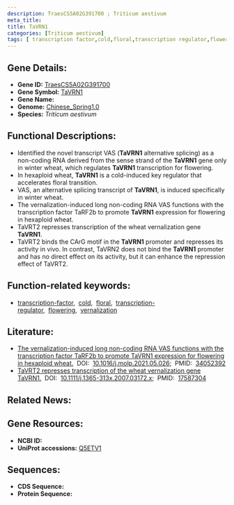 ```yaml
---
description: TraesCS5A02G391700 ; Triticum aestivum
meta_title:
title: TaVRN1
categories: [Triticum aestivum]
tags: [ transcription factor,cold,floral,transcription regulator,flowering,vernalization ]
---
```


## Gene Details:
- **Gene ID:**	[TraesCS5A02G391700](https://ensembl.gramene.org/Triticum_aestivum/Gene/Summary?g=TraesCS5A02G391700)
- **Gene Symbol:** <u>TaVRN1</u>
- **Gene Name:** 
- **Genome:** [Chinese_Spring1.0](https://ensembl.gramene.org/Triticum_aestivum/Info/Index)
- **Species:** *Triticum aestivum*

## Functional Descriptions:
   - Identified the novel transcript VAS (**TaVRN1** alternative splicing) as a non-coding RNA derived from the sense strand of the **TaVRN1** gene only in winter wheat, which regulates **TaVRN1** transcription for flowering.
   - In hexaploid wheat, **TaVRN1** is a cold-induced key regulator that accelerates floral transition.
   - VAS, an alternative splicing transcript of **TaVRN1**, is induced specifically in winter wheat.
   - The vernalization-induced long non-coding RNA VAS functions with the transcription factor TaRF2b to promote **TaVRN1** expression for flowering in hexaploid wheat.
   - TaVRT2 represses transcription of the wheat vernalization gene **TaVRN1**.
   - TaVRT2 binds the CArG motif in the **TaVRN1** promoter and represses its activity in vivo. In contrast, TaVRN2 does not bind the **TaVRN1** promoter and has no direct effect on its activity, but it can enhance the repression effect of TaVRT2.

## Function-related keywords:
   - [transcription-factor](/tags/transcription-factor/),&nbsp;&nbsp;[cold](/tags/cold/),&nbsp;&nbsp;[floral](/tags/floral/),&nbsp;&nbsp;[transcription-regulator](/tags/transcription-regulator/),&nbsp;&nbsp;[flowering](/tags/flowering/),&nbsp;&nbsp;[vernalization](/tags/vernalization/)

## Literature:
   - [The vernalization-induced long non-coding RNA VAS functions with the transcription factor TaRF2b to promote TaVRN1 expression for flowering in hexaploid wheat.](https://www.sciencedirect.com/science/article/pii/S1674205221001878?via%3Dihub)&nbsp;&nbsp;DOI:&nbsp;&nbsp;[10.1016/j.molp.2021.05.026](https://www.sciencedirect.com/science/article/pii/S1674205221001878?via%3Dihub);&nbsp;&nbsp;PMID:&nbsp;&nbsp;[34052392](https://pubmed.ncbi.nlm.nih.gov/34052392/)
   - [TaVRT2 represses transcription of the wheat vernalization gene TaVRN1.](https://doi.org/10.1111/j.1365-313x.2007.03172.x)&nbsp;&nbsp;DOI:&nbsp;&nbsp;[10.1111/j.1365-313x.2007.03172.x](https://doi.org/10.1111/j.1365-313x.2007.03172.x);&nbsp;&nbsp;PMID:&nbsp;&nbsp;[17587304](https://pubmed.ncbi.nlm.nih.gov/17587304/)

## Related News:

## Gene Resources:
- **NCBI ID:**  [](https://www.ncbi.nlm.nih.gov/gene/?term=)
- **UniProt accessions:** [Q5ETV1](https://www.uniprot.org/uniprotkb/Q5ETV1/entry)



## Sequences:
- **CDS Sequence:**
- **Protein Sequence:**
